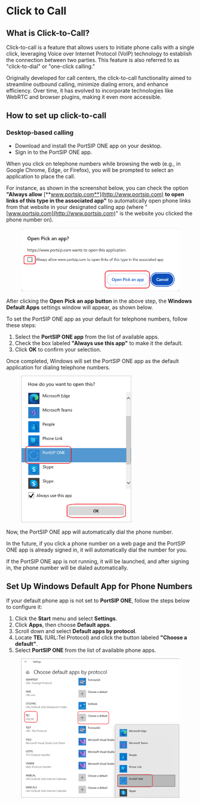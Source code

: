 # Click to Call

## What is Click-to-Call?

Click-to-call is a feature that allows users to initiate phone calls with a single click, leveraging Voice over Internet Protocol (VoIP) technology to establish the connection between two parties. This feature is also referred to as "click-to-dial" or "one-click calling."

Originally developed for call centers, the click-to-call functionality aimed to streamline outbound calling, minimize dialing errors, and enhance efficiency. Over time, it has evolved to incorporate technologies like WebRTC and browser plugins, making it even more accessible.

## How to set up click-to-call

### Desktop-based calling

* Download and install the PortSIP ONE app on your desktop.&#x20;
* Sign in to the PortSIP ONE app.

When you click on telephone numbers while browsing the web (e.g., in Google Chrome, Edge, or Firefox), you will be prompted to select an application to place the call.

For instance, as shown in the screenshot below, you can check the option **"Always allow** [**www.portsip.com**](http://www.portsip.com) **to open links of this type in the associated app"** to automatically open phone links from that website in your designated calling app (where "[www.portsip.com](http://www.portsip.com)" is the website you clicked the phone number on).&#x20;

<figure><img src="../../.gitbook/assets/portsip-one-tel-call-1.png" alt=""><figcaption></figcaption></figure>

After clicking the **Open** **Pick an app button** in the above step, the **Windows Default Apps** settings window will appear, as shown below.

To set the PortSIP ONE app as your default for telephone numbers, follow these steps:

1. Select the **PortSIP ONE app** from the list of available apps.
2. Check the box labeled **"Always use this app"** to make it the default.
3. Click **OK** to confirm your selection.

Once completed, Windows will set the PortSIP ONE app as the default application for dialing telephone numbers.

<figure><img src="../../.gitbook/assets/portsip-one-tel-call-2.png" alt="" width="295"><figcaption></figcaption></figure>

Now, the PortSIP ONE app will automatically dial the phone number.&#x20;

In the future, if you click a phone number on a web page and the PortSIP ONE app is already signed in, it will automatically dial the number for you.

If the PortSIP ONE app is not running, it will be launched, and after signing in, the phone number will be dialed automatically.

## Set Up Windows Default App for Phone Numbers

If your default phone app is not set to **PortSIP ONE**, follow the steps below to configure it:

1. Click the **Start** menu and select **Settings**.
2. Click **Apps**, then choose **Default apps**.
3. Scroll down and select **Default apps by protocol**.
4. Locate **TEL** (URL:Tel Protocol) and click the button labeled **"Choose a default"**.
5. Select **PortSIP ONE** from the list of available phone apps.

<figure><img src="../../.gitbook/assets/portsip-one-tel-call-3.png" alt="" width="563"><figcaption></figcaption></figure>

